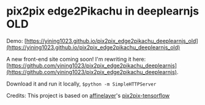 # pix2pix edge2Pikachu in deeplearnjs OLD

Demo: [https://yining1023.github.io/pix2pix_edge2pikachu_deeplearnjs_old](https://yining1023.github.io/pix2pix_edge2pikachu_deeplearnjs_old)

A new front-end site coming soon! I'm rewriting it here: [https://github.com/yining1023/pix2pix_edge2pikachu_deeplearnjs](https://github.com/yining1023/pix2pix_edge2pikachu_deeplearnjs).

Download it and run it locally, `$python -m SimpleHTTPServer`

Credits: This project is based on [affinelayer](https://github.com/affinelayer)'s [pix2pix-tensorflow](https://github.com/affinelayer/pix2pix-tensorflow)
